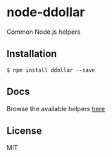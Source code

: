 # node-ddollar

Common Node.js helpers

## Installation

    $ npm install ddollar --save

## Docs

Browse the available helpers [here](http://ddollar.github.io/node-ddollar/ddollar.html)

## License

MIT
